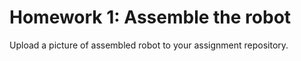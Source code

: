 # Homework 1: Assemble the robot
Upload a picture of assembled robot to your assignment repository.
